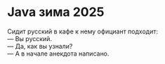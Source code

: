 # Java зима 2025    

Сидит русский в кафе к нему официант подходит:    
— Вы русский.    
— Да, как вы узнали?    
— А в начале анекдота написано.
